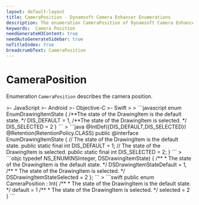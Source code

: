 ```yaml
---
layout: default-layout
title: CameraPosition - Dynamsoft Camera Enhancer Enumerations
description: The enumeration CameraPosition of Dynamsoft Camera Enhancer describes the camera position.
keywords:  Camera Position
needGenerateH3Content: true
needAutoGenerateSidebar: true
noTitleIndex: true
breadcrumbText: CameraPosition
---
```


# CameraPosition

Enumeration `CameraPosition` describes the camera position.

<div class="sample-code-prefix template2"></div>
   >- JavaScript
   >- Android
   >- Objective-C
   >- Swift
   >
>
```javascript
enum EnumDrawingItemState {
   /**The state of the DrawingItem is the default state. */
   DIS_DEFAULT = 1,
   /**The state of the DrawingItem is selected. */
   DIS_SELECTED = 2
}
```
>
```java
@IntDef({DIS_DEFAULT,DIS_SELECTED})
@Retention(RetentionPolicy.CLASS)
public @interface EnumDrawingItemState {
   // The state of the DrawingItem is the default state.
   public static final int DIS_DEFAULT = 1;
   // The state of the DrawingItem is selected.
   public static final int DIS_SELECTED = 2;
}
```
>
```objc
typedef NS_ENUM(NSInteger, DSDrawingItemState) {
   /**
    * The state of the DrawingItem is the default state.
    */
   DSDrawingItemStateDefault = 1,
   /**
    * The state of the DrawingItem is selected.
    */
   DSDrawingItemStateSelected = 2
};
```
>
```swift
public enum CameraPosition : Int{
   /**
    * The state of the DrawingItem is the default state.
    */
   default = 1
   /**
    * The state of the DrawingItem is selected.
    */
   selected = 2
}
```

